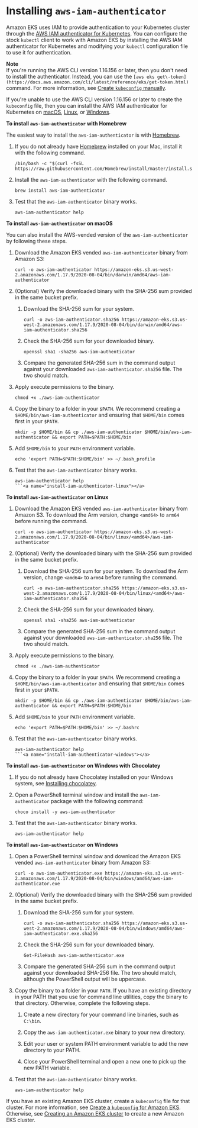 # Installing `aws-iam-authenticator`<a name="install-aws-iam-authenticator"></a>

Amazon EKS uses IAM to provide authentication to your Kubernetes cluster through the [AWS IAM authenticator for Kubernetes](https://github.com/kubernetes-sigs/aws-iam-authenticator)\. You can configure the stock  `kubectl`  client to work with Amazon EKS by installing the AWS IAM authenticator for Kubernetes and modifying your  `kubectl`  configuration file to use it for authentication\.

**Note**  
If you're running the AWS CLI version 1\.16\.156 or later, then you don't need to install the authenticator\. Instead, you can use the `[aws eks get\-token](https://docs.aws.amazon.com/cli/latest/reference/eks/get-token.html)` command\. For more information, see [Create `kubeconfig` manually](create-kubeconfig.md#create-kubeconfig-manually)\.

If you're unable to use the AWS CLI version 1\.16\.156 or later to create the `kubeconfig` file, then you can install the AWS IAM authenticator for Kubernetes on [macOS](#install-iam-authenticator-macos), [Linux](#install-iam-authenticator-linux), or [Windows](#install-iam-authenticator-windows)\.<a name="install-iam-authenticator-macos"></a>

**To install `aws-iam-authenticator` with Homebrew**

The easiest way to install the  `aws-iam-authenticator`  is with [Homebrew](https://brew.sh/)\.

1. If you do not already have [Homebrew](https://brew.sh/) installed on your Mac, install it with the following command\.

   ```
   /bin/bash -c "$(curl -fsSL https://raw.githubusercontent.com/Homebrew/install/master/install.sh)"
   ```

1. Install the `aws-iam-authenticator` with the following command\.

   ```
   brew install aws-iam-authenticator
   ```

1. Test that the `aws-iam-authenticator` binary works\.

   ```
   aws-iam-authenticator help
   ```

**To install `aws-iam-authenticator` on macOS**

You can also install the AWS\-vended version of the `aws-iam-authenticator` by following these steps\.

1. Download the Amazon EKS vended `aws-iam-authenticator` binary from Amazon S3:

   ```
   curl -o aws-iam-authenticator https://amazon-eks.s3.us-west-2.amazonaws.com/1.17.9/2020-08-04/bin/darwin/amd64/aws-iam-authenticator
   ```

1. \(Optional\) Verify the downloaded binary with the SHA\-256 sum provided in the same bucket prefix\. 

   1. Download the SHA\-256 sum for your system\.

      ```
      curl -o aws-iam-authenticator.sha256 https://amazon-eks.s3.us-west-2.amazonaws.com/1.17.9/2020-08-04/bin/darwin/amd64/aws-iam-authenticator.sha256
      ```

   1. Check the SHA\-256 sum for your downloaded binary\.

      ```
      openssl sha1 -sha256 aws-iam-authenticator
      ```

   1. Compare the generated SHA\-256 sum in the command output against your downloaded `aws-iam-authenticator.sha256` file\. The two should match\.

1. Apply execute permissions to the binary\.

   ```
   chmod +x ./aws-iam-authenticator
   ```

1. Copy the binary to a folder in your `$PATH`\. We recommend creating a `$HOME/bin/aws-iam-authenticator` and ensuring that `$HOME/bin` comes first in your `$PATH`\.

   ```
   mkdir -p $HOME/bin && cp ./aws-iam-authenticator $HOME/bin/aws-iam-authenticator && export PATH=$PATH:$HOME/bin
   ```

1. Add `$HOME/bin` to your `PATH` environment variable\.

   ```
   echo 'export PATH=$PATH:$HOME/bin' >> ~/.bash_profile
   ```

1. Test that the `aws-iam-authenticator` binary works\.

   ```
   aws-iam-authenticator help
   ```<a name="install-iam-authenticator-linux"></a>

**To install `aws-iam-authenticator` on Linux**

1. Download the Amazon EKS vended `aws-iam-authenticator` binary from Amazon S3\. To download the Arm version, change `<amd64>` to `arm64` before running the command\.

   ```
   curl -o aws-iam-authenticator https://amazon-eks.s3.us-west-2.amazonaws.com/1.17.9/2020-08-04/bin/linux/<amd64>/aws-iam-authenticator
   ```

1. \(Optional\) Verify the downloaded binary with the SHA\-256 sum provided in the same bucket prefix\. 

   1. Download the SHA\-256 sum for your system\. To download the Arm version, change `<amd64>` to `arm64` before running the command\.

      ```
      curl -o aws-iam-authenticator.sha256 https://amazon-eks.s3.us-west-2.amazonaws.com/1.17.9/2020-08-04/bin/linux/<amd64>/aws-iam-authenticator.sha256
      ```

   1. Check the SHA\-256 sum for your downloaded binary\.

      ```
      openssl sha1 -sha256 aws-iam-authenticator
      ```

   1. Compare the generated SHA\-256 sum in the command output against your downloaded `aws-iam-authenticator.sha256` file\. The two should match\.

1. Apply execute permissions to the binary\.

   ```
   chmod +x ./aws-iam-authenticator
   ```

1. Copy the binary to a folder in your `$PATH`\. We recommend creating a `$HOME/bin/aws-iam-authenticator` and ensuring that `$HOME/bin` comes first in your `$PATH`\.

   ```
   mkdir -p $HOME/bin && cp ./aws-iam-authenticator $HOME/bin/aws-iam-authenticator && export PATH=$PATH:$HOME/bin
   ```

1. Add `$HOME/bin` to your `PATH` environment variable\.

   ```
   echo 'export PATH=$PATH:$HOME/bin' >> ~/.bashrc
   ```

1. Test that the `aws-iam-authenticator` binary works\.

   ```
   aws-iam-authenticator help
   ```<a name="install-iam-authenticator-windows"></a>

**To install `aws-iam-authenticator` on Windows with Chocolatey**

1. If you do not already have Chocolatey installed on your Windows system, see [Installing chocolatey](https://chocolatey.org/install)\.

1. Open a PowerShell terminal window and install the `aws-iam-authenticator` package with the following command:

   ```
   choco install -y aws-iam-authenticator
   ```

1. Test that the `aws-iam-authenticator` binary works\.

   ```
   aws-iam-authenticator help
   ```

**To install `aws-iam-authenticator` on Windows**

1. Open a PowerShell terminal window and download the Amazon EKS vended `aws-iam-authenticator` binary from Amazon S3:

   ```
   curl -o aws-iam-authenticator.exe https://amazon-eks.s3.us-west-2.amazonaws.com/1.17.9/2020-08-04/bin/windows/amd64/aws-iam-authenticator.exe
   ```

1. \(Optional\) Verify the downloaded binary with the SHA\-256 sum provided in the same bucket prefix\. 

   1. Download the SHA\-256 sum for your system\.

      ```
      curl -o aws-iam-authenticator.sha256 https://amazon-eks.s3.us-west-2.amazonaws.com/1.17.9/2020-08-04/bin/windows/amd64/aws-iam-authenticator.exe.sha256
      ```

   1. Check the SHA\-256 sum for your downloaded binary\.

      ```
      Get-FileHash aws-iam-authenticator.exe
      ```

   1. Compare the generated SHA\-256 sum in the command output against your downloaded SHA\-256 file\. The two should match, although the PowerShell output will be uppercase\.

1. Copy the binary to a folder in your `PATH`\. If you have an existing directory in your PATH that you use for command line utilities, copy the binary to that directory\. Otherwise, complete the following steps\.

   1. Create a new directory for your command line binaries, such as `C:\bin`\.

   1. Copy the `aws-iam-authenticator.exe` binary to your new directory\.

   1. Edit your user or system PATH environment variable to add the new directory to your PATH\.

   1. Close your PowerShell terminal and open a new one to pick up the new PATH variable\.

1. Test that the `aws-iam-authenticator` binary works\.

   ```
   aws-iam-authenticator help
   ```

If you have an existing Amazon EKS cluster, create a `kubeconfig` file for that cluster\. For more information, see [Create a `kubeconfig` for Amazon EKS](create-kubeconfig.md)\. Otherwise, see [Creating an Amazon EKS cluster](create-cluster.md) to create a new Amazon EKS cluster\.